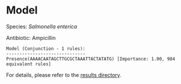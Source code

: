 
# Model

Species: *Salmonella enterica*

Antibiotic: Ampicillin

```
Model (Conjunction - 1 rules):
------------------------------
Presence(AAAACAATAGCTTGCGCTAAATTACTATATG) [Importance: 1.00, 984 equivalent rules]

```

For details, please refer to the [results directory](../../../../../results/scm_b/salmonella%20enterica/ampicillin/repeat_1/).

